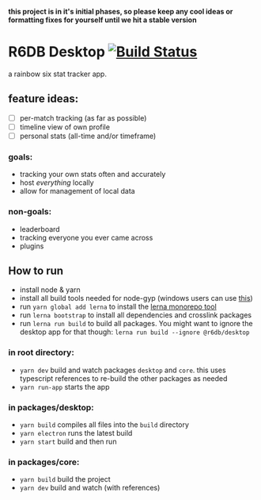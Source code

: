 **this project is in it's initial phases, so please keep any cool ideas or formatting fixes for yourself until we hit a stable version**

# R6DB Desktop [![Build Status](https://travis-ci.org/r6db/app.svg?branch=master)](https://travis-ci.org/r6db/app)

a rainbow six stat tracker app.

## feature ideas:

-   [ ] per-match tracking (as far as possible)
-   [ ] timeline view of own profile
-   [ ] personal stats (all-time and/or timeframe)

### goals:

-   tracking your own stats often and accurately
-   host _everything_ locally
-   allow for management of local data

### non-goals:

-   leaderboard
-   tracking everyone you ever came across
-   plugins

## How to run

-   install node & yarn
-   install all build tools needed for node-gyp (windows users can use [this](https://www.npmjs.com/package/windows-build-tools))
-   run `yarn global add lerna` to install the [lerna monorepo tool](https://lernajs.io/)
-   run `lerna bootstrap` to install all dependencies and crosslink packages
-   run `lerna run build` to build all packages. You might want to ignore the desktop app for that though: `lerna run build --ignore @r6db/desktop`

### in root directory:

-   `yarn dev` build and watch packages `desktop` and `core`. this uses typescript references to re-build the other packages as needed
-   `yarn run-app` starts the app

### in packages/desktop:

-   `yarn build` compiles all files into the `build` directory
-   `yarn electron` runs the latest build
-   `yarn start` build and then run

### in packages/core:

-   `yarn build` build the project
-   `yarn dev` build and watch (with references)
